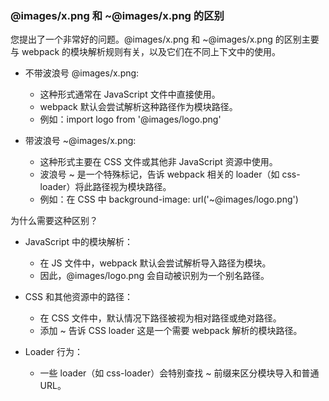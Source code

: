 ### @images/x.png 和 ~@images/x.png 的区别

您提出了一个非常好的问题。@images/x.png 和 ~@images/x.png 的区别主要与 webpack 的模块解析规则有关，以及它们在不同上下文中的使用。

- 不带波浪号 @images/x.png:
  - 这种形式通常在 JavaScript 文件中直接使用。
  - webpack 默认会尝试解析这种路径作为模块路径。
  - 例如：import logo from '@images/logo.png'

- 带波浪号 ~@images/x.png:
  - 这种形式主要在 CSS 文件或其他非 JavaScript 资源中使用。
  - 波浪号 ~ 是一个特殊标记，告诉 webpack 相关的 loader（如 css-loader）将此路径视为模块路径。
  - 例如：在 CSS 中 background-image: url('~@images/logo.png')

为什么需要这种区别？

- JavaScript 中的模块解析：
  - 在 JS 文件中，webpack 默认会尝试解析导入路径为模块。
  - 因此，@images/logo.png 会自动被识别为一个别名路径。

- CSS 和其他资源中的路径：
  - 在 CSS 文件中，默认情况下路径被视为相对路径或绝对路径。
  - 添加 ~ 告诉 CSS loader 这是一个需要 webpack 解析的模块路径。

- Loader 行为：
  - 一些 loader（如 css-loader）会特别查找 ~ 前缀来区分模块导入和普通 URL。